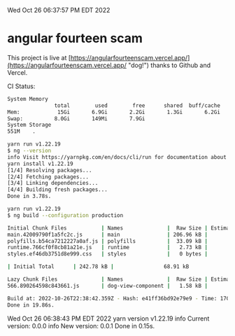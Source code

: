 Wed Oct 26 06:37:57 PM EDT 2022

# angular fourteen scam


This project is live at [https://angularfourteenscam.vercel.app/](https://angularfourteenscam.vercel.app/ "dog!") thanks to Github and Vercel.

CI Status: 

```bash
System Memory
               total        used        free      shared  buff/cache   available
Mem:            15Gi       6.9Gi       2.2Gi       1.3Gi       6.2Gi       6.7Gi
Swap:          8.0Gi       149Mi       7.9Gi
System Storage
551M	.
```
```bash
yarn run v1.22.19
$ ng --version
info Visit https://yarnpkg.com/en/docs/cli/run for documentation about this command.
yarn install v1.22.19
[1/4] Resolving packages...
[2/4] Fetching packages...
[3/4] Linking dependencies...
[4/4] Building fresh packages...
Done in 3.78s.
```
```bash
yarn run v1.22.19
$ ng build --configuration production

Initial Chunk Files           | Names              |  Raw Size | Estimated Transfer Size
main.42009790f1a5fc2c.js      | main               | 206.96 kB |                56.99 kB
polyfills.b54ca7212227a0af.js | polyfills          |  33.09 kB |                10.65 kB
runtime.766cf0f8cb81a21e.js   | runtime            |   2.73 kB |                 1.27 kB
styles.ef46db3751d8e999.css   | styles             |   0 bytes |                       -

| Initial Total      | 242.78 kB |                68.91 kB

Lazy Chunk Files              | Names              |  Raw Size | Estimated Transfer Size
566.890264598c843661.js       | dog-view-component |   1.58 kB |               792 bytes

Build at: 2022-10-26T22:38:42.359Z - Hash: e41ff36bd92e79e9 - Time: 17010ms
Done in 19.86s.
```
Wed Oct 26 06:38:43 PM EDT 2022
yarn version v1.22.19
info Current version: 0.0.0
info New version: 0.0.1
Done in 0.15s.
